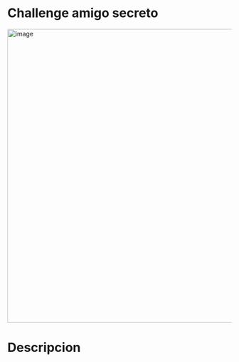 <h1>Challenge amigo secreto</h1>

<img width="897" height="659" alt="image" src="https://github.com/user-attachments/assets/083c014c-a62d-4483-99c4-935af471d930" />

<h1>Descripcion</h1>
